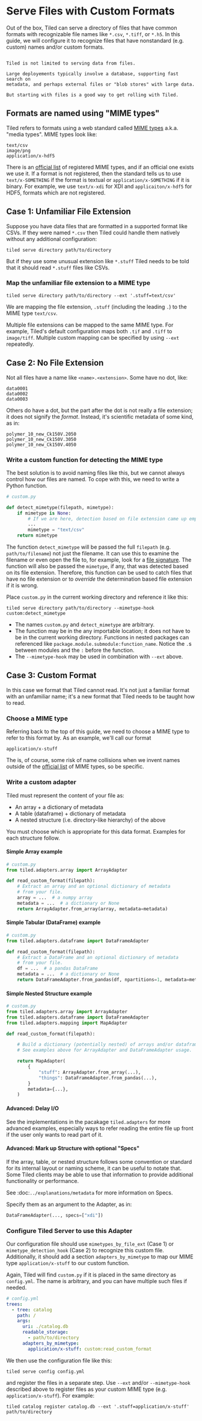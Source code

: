 # Serve Files with Custom Formats

Out of the box, Tiled can serve a directory of files that have common formats
with recognizable file names like `*.csv`, `*.tiff`, or `*.h5`. In this guide,
we will configure it to recognize files that have nonstandard (e.g. custom)
names and/or custom formats.

```{note}

Tiled is not limited to serving data from files.

Large deployements typically involve a database, supporting fast search on
metadata, and perhaps external files or "blob stores" with large data.

But starting with files is a good way to get rolling with Tiled.
```

## Formats are named using "MIME types"

Tiled refers to formats using a web standard called
[MIME types](https://developer.mozilla.org/en-US/docs/Web/HTTP/Basics_of_HTTP/MIME_types)
a.k.a. "media types".
MIME types look like:

```
text/csv
image/png
application/x-hdf5
```

There is an
[official list](https://www.iana.org/assignments/media-types/media-types.xhtml)
of registered MIME types, and if an official one exists we use it. If
a format is not registered, then the standard tells us to use `text/x-SOMETHING` if the
format is textual or `application/x-SOMETHING` if it is binary. For example,
we use `text/x-xdi` for XDI and `applicaiton/x-hdf5` for HDF5, formats which
are not registered.

## Case 1: Unfamiliar File Extension

Suppose you have data files that are formatted in a supported format like CSVs.
If they were named `*.csv` then Tiled could handle them natively without any
additional configuration:

```
tiled serve directory path/to/directory
```

But if they use some unusual extension like `*.stuff` Tiled needs to be
told that it should read `*.stuff` files like CSVs.

### Map the unfamiliar file extension to a MIME type


```
tiled serve directory path/to/directory --ext '.stuff=text/csv'
```

We are mapping the file extension, `.stuff` (including the leading `.`) to
the MIME type `text/csv`.

Multiple file extensions can be mapped to the same MIME type. For example,
Tiled's default configuration maps both `.tif` and `.tiff` to `image/tiff`.
Multiple custom mapping can be specified by using `--ext` repeatedly.

## Case 2: No File Extension

Not all files have a name like `<name>.<extension>`. Some have no dot, like:

```
data0001
data0002
data0003
```

Others do have a dot, but the part after the dot is not really a file
extension; it does not signify the _format_. Instead, it's scientific metadata
of some kind, as in:

```
polymer_10_new_Ck150V.2050
polymer_10_new_Ck150V.3050
polymer_10_new_Ck150V.4050
```

### Write a custom function for detecting the MIME type

The best solution is to avoid naming files like this, but we cannot always
control how our files are named. To cope with this, we need to write a
Python function.

```python
# custom.py

def detect_mimetype(filepath, mimetype):
    if mimetype is None:
        # If we are here, detection based on file extension came up empty.
        ...
        mimetype = "text/csv"
    return mimetype
```

The function `detect_mimetype` will be passed the full `filepath` (e.g.
`path/to/filename`) not just the filename. It can use this to examine the
filename or even open the file to, for example, look for a
[file signature](https://en.wikipedia.org/wiki/List_of_file_signatures). The
function will also be passed the `mimetype`, if any, that was detected based on
its file extension. Therefore, this function can be used to catch files that
have no file extension or to _override_ the determination based file extension
if it is wrong.

Place `custom.py` in the current working directory and reference it like this:

```
tiled serve directory path/to/directory --mimetype-hook custom:detect_mimetype
```

* The names `custom.py` and `detect_mimetype` are arbitrary.
* The function may be in the any importable location; it does not have to be
  in the current working directory. Functions in nested packages can referenced
  like `package.module.submodule:function_name`. Notice the `.`s between
  modules and the `:` before the function.
* The `--mimetype-hook` may be used in combination with `--ext` above.

## Case 3: Custom Format

In this case we format that Tiled cannot read. It's not just a familiar
format with an unfamiliar name; it's a new format that Tiled needs to
be taught how to read.

### Choose a MIME type

Referring back to the top of this guide, we need to choose a MIME type
to refer to this format by. As an example, we'll call our format

```
application/x-stuff
```

The is, of course, some risk of name collisions when we invent names outside of
the
[official list](https://www.iana.org/assignments/media-types/media-types.xhtml)
of MIME types, so be specific.

### Write a custom adapter

Tiled must represent the content of your file as:

* An array + a dictionary of metadata
* A table (dataframe) + dictionary of metadata
* A nested structure (i.e. directory-like hierarchy) of the above

You must choose which is appropriate for this data format. Examples
for each structure follow.

#### Simple Array example

```py
# custom.py
from tiled.adapters.array import ArrayAdapter

def read_custom_format(filepath):
    # Extract an array and an optional dictionary of metadata
    # from your file.
    array = ...  # a numpy array
    metadata = ...  # a dictionary or None
    return ArrayAdapter.from_array(array, metadata=metadata)
```

#### Simple Tabular (DataFrame) example

```py
# custom.py
from tiled.adapters.dataframe import DataFrameAdapter

def read_custom_format(filepath):
    # Extract a DataFrame and an optional dictionary of metadata
    # from your file.
    df = ...  # a pandas DataFrame
    metadata = ...  # a dictionary or None
    return DataFrameAdapter.from_pandas(df, npartitions=1, metadata=metadata)
```

#### Simple Nested Structure example

```py
# custom.py
from tiled.adapters.array import ArrayAdapter
from tiled.adapters.dataframe import DataFrameAdapter
from tiled.adapters.mapping import MapAdapter

def read_custom_format(filepath):

    # Build a dictionary (potentially nested) of arrays and/or dataframes.
    # See examples above for ArrayAdapter and DataFrameAdapter usage.

    return MapAdapter(
        {
            "stuff": ArrayAdapter.from_array(...),
            "things": DataFrameAdapter.from_pandas(...),
        }
        metadata={...},
    )
```

#### Advanced: Delay I/O

See the implementations in the pacakage `tiled.adapters` for more advanced
examples, especially ways to refer reading the entire file up front if the user
only wants to read part of it.

#### Advanced: Mark up Structure with optional "Specs"

If the array, table, or nested structure follows some convention or standard
for its internal layout or naming scheme, it can be useful to notate that.
Some Tiled clients may be able to use that information to provide additional
functionality or performance.

See :doc:`../explanations/metadata` for more information on Specs.

Specify them as an argument to the Adapter, as in:

```py
DataFrameAdapter(..., specs=["xdi"])
```

### Configure Tiled Server to use this Adapter

Our configuration file should use `mimetypes_by_file_ext` (Case 1) or
`mimetype_detection_hook` (Case 2) to recognize this custom file.
Additionally, it should add a section `adapters_by_mimetype` to
map our MIME type `application/x-stuff` to our custom function.

Again, Tiled will find `custom.py` if it is placed in the same directory as
`config.yml`. The name is arbitrary, and you can have multiple such files if
needed.

```yaml
# config.yml
trees:
  - tree: catalog
    path: /
    args:
      uri: ./catalog.db
      readable_storage:
        - path/to/directory
      adapters_by_mimetype:
        application/x-stuff: custom:read_custom_format
```

We then use the configuration file like this:

```
tiled serve config config.yml
```

and register the files in a separate step. Use `--ext` and/or `--mimetype-hook`
described above to register files as your custom MIME type (e.g.
`application/x-stuff`). For example:


```
tiled catalog register catalog.db --ext '.stuff=application/x-stuff' path/to/directory
```
